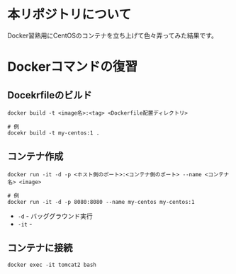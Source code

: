 # 本リポジトリについて
Docker習熟用にCentOSのコンテナを立ち上げて色々弄ってみた結果です。

# Dockerコマンドの復習

## Docekrfileのビルド
```shell
docker build -t <image名>:<tag> <Dockerfile配置ディレクトリ>

# 例
docekr build -t my-centos:1 .
```

## コンテナ作成
```shell
docker run -it -d -p <ホスト側のポート>:<コンテナ側のポート> --name <コンテナ名> <image>

# 例
docker run -it -d -p 8080:8080 --name my-centos my-centos:1
```

* `-d` - バッググラウンド実行
* `-it` - 


## コンテナに接続
```
docker exec -it tomcat2 bash
```

